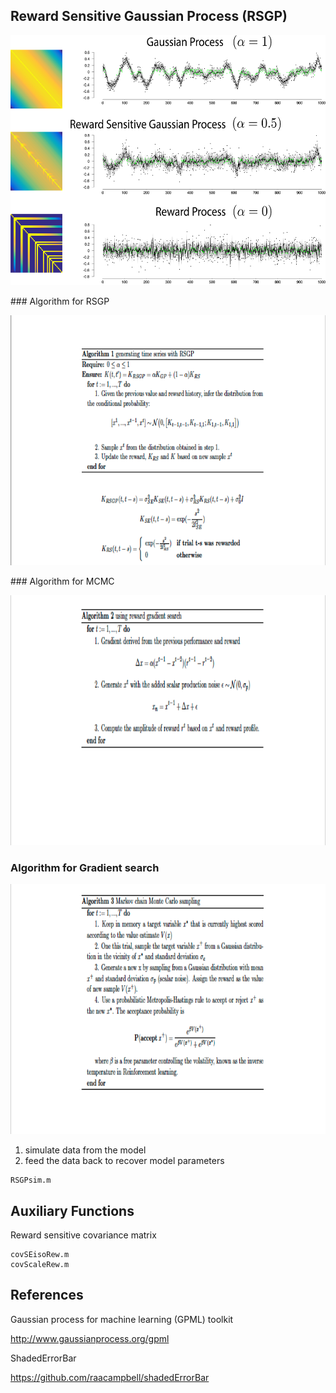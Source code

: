 ##  Reward Sensitive Gaussian Process (RSGP)
<p align="center">
  <img src="RSGP.png" height="400" >
</p>
### Algorithm for RSGP
<p align="center">
  <img src="algo1.png" height="400" >
</p>
### Algorithm for MCMC
<p align="center">
  <img src="algo2.png" height="400" >
</p>

### Algorithm for Gradient search
<p align="center">
  <img src="algo3.png" height="400" >
</p>


  1) simulate data from the model 
  2) feed the data back to recover model parameters 

  	RSGPsim.m


## Auxiliary Functions

Reward sensitive covariance matrix

  	covSEisoRew.m
    covScaleRew.m

## References
Gaussian process for machine learning (GPML) toolkit

http://www.gaussianprocess.org/gpml

ShadedErrorBar

https://github.com/raacampbell/shadedErrorBar
